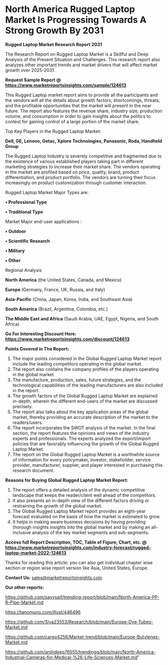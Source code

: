 # North America Rugged Laptop Market Is Progressing Towards A Strong Growth By 2031

<strong>Rugged Laptop Market Research Report 2031</strong>

The Research Report on Rugged Laptop Market is a Skillful and Deep Analysis of the Present Situation and Challenges. This research report also analyzes other important trends and market drivers that will affect market growth over 2025-2031.

<strong>Request Sample Report @ <a href=https://www.marketreportsinsights.com/sample/124613>https://www.marketreportsinsights.com/sample/124613</a></strong>

This Rugged Laptop market report aims to provide all the participants and the vendors will all the details about growth factors, shortcomings, threats, and the profitable opportunities that the market will present in the near future. The report also features the revenue share, industry size, production volume, and consumption in order to gain insights about the politics to contest for gaining control of a large portion of the market share.

Top Key Players in the Rugged Laptop Market:

<strong>Dell, GE, Lenovo, Getac, Xplore Technologies, Panasonic, Roda, Handheld Group</strong>

The Rugged Laptop Industry is severely competitive and fragmented due to the existence of various established players taking part in different marketing strategies to increase their market share. The vendors operating in the market are profiled based on price, quality, brand, product differentiation, and product portfolio. The vendors are turning their focus increasingly on product customization through customer interaction.

Rugged Laptop Market Major Types are:

<strong>• Professional Type

• Traditional Type</strong>

Market Major end-user applications :

<strong>• Outdoor

• Scientific Research

• Military

• Other</strong>

Regional Analysis

</u><strong><b>North America</b></strong> (the United States, Canada, and Mexico)

<strong><b>Europe </b></strong>(Germany, France, UK, Russia, and Italy)

<strong><b>Asia-Pacific</b></strong> (China, Japan, Korea, India, and Southeast Asia)

<strong><b>South America</b></strong> (Brazil, Argentina, Colombia, etc.)

<strong><b>The Middle East and Africa</b></strong> (Saudi Arabia, UAE, Egypt, Nigeria, and South Africa)

<strong>Go For Interesting Discount Here: <a href=https://www.marketreportsinsights.com/discount/124613>https://www.marketreportsinsights.com/discount/124613</a></strong>

<strong>Points Covered in The Report:</strong>
<ol>
  <li>The major points considered in the Global Rugged Laptop Market report include the leading competitors operating in the global market.</li>
  <li>The report also contains the company profiles of the players operating in the global market.</li>
  <li>The manufacture, production, sales, future strategies, and the technological capabilities of the leading manufacturers are also included in the report.</li>
  <li>The growth factors of the Global Rugged Laptop Market are explained in-depth, wherein the different end-users of the market are discussed precisely.</li>
  <li>The report also talks about the key application areas of the global market, thereby providing an accurate description of the market to the readers/users.</li>
  <li>The report incorporates the SWOT analysis of the market. In the final section, the report features the opinions and views of the industry experts and professionals. The experts analyzed the export/import policies that are favorably influencing the growth of the Global Rugged Laptop Market.</li>
  <li>The report on the Global Rugged Laptop Market is a worthwhile source of information for every policymaker, investor, stakeholder, service provider, manufacturer, supplier, and player interested in purchasing this research document.</li>
</ol>
<strong>Reasons for Buying Global Rugged Laptop Market Report:</strong>

<ol>
  <li>The report offers a detailed analysis of the dynamic competitive landscape that keeps the reader/client well ahead of the competitors.</li>
  <li>It also presents an in-depth view of the different factors driving or restraining the growth of the global market.</li>
  <li>The Global Rugged Laptop Market report provides an eight-year forecast evaluated on the basis of how the market is estimated to grow.</li>
  <li>It helps in making aware business decisions by having providing thorough insights insights into the global market and by making an all-inclusive analysis of the key market segments and sub-segments.</li>
</ol>
<strong>Access full Report Description, TOC, Table of Figure, Chart, etc. @ <a href=https://www.marketreportsinsights.com/industry-forecast/rugged-laptop-market-2022-124613>https://www.marketreportsinsights.com/industry-forecast/rugged-laptop-market-2022-124613</a></strong>


Thanks for reading this article; you can also get individual chapter wise section or region wise report version like Asia, United States, Europe.

<strong>Contact Us:</strong>
sales@marketreportsinsights.com

<strong>Our other reports:</strong>

<a href=https://github.com/sayysaif/trending-report/blob/main/North-America-PP-R-Pipe-Market.md>https://github.com/sayysaif/trending-report/blob/main/North-America-PP-R-Pipe-Market.md</a>

<a href=https://tanomuno.com/illust/446496>https://tanomuno.com/illust/446496</a>

<a href=https://github.com/Siya23553/Research/blob/main/Europe-Dye-Tubes-Market.md>https://github.com/Siya23553/Research/blob/main/Europe-Dye-Tubes-Market.md</a>

<a href=https://github.com/cargo4256/Market-trend/blob/main/Europe-Butylenes-Market.md>https://github.com/cargo4256/Market-trend/blob/main/Europe-Butylenes-Market.md</a>

<a href=https://github.com/arshdeep76555/trendingg/blob/main/North-America-Industrial-Cameras-for-Medical-%26-Life-Sciences-Market.md>https://github.com/arshdeep76555/trendingg/blob/main/North-America-Industrial-Cameras-for-Medical-%26-Life-Sciences-Market.md</a>"
